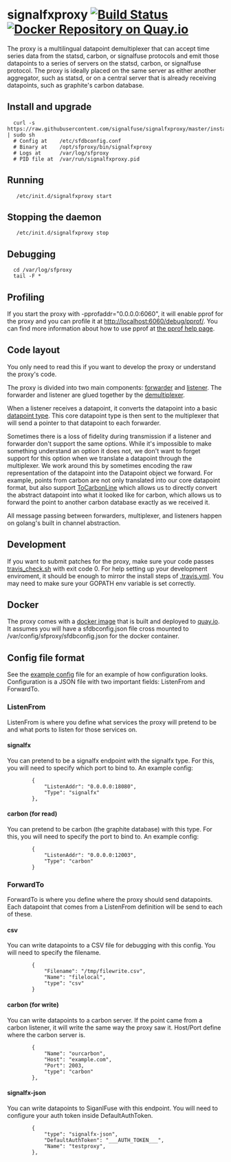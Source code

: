 # signalfxproxy [![Build Status](https://travis-ci.org/signalfuse/signalfxproxy.svg?branch=master)](https://travis-ci.org/signalfuse/signalfxproxy) [![Docker Repository on Quay.io](https://quay.io/repository/signalfuse/signalfxproxy/status "Docker Repository on Quay.io")](https://quay.io/repository/signalfuse/signalfxproxy)

The proxy is a multilingual datapoint demultiplexer that can accept time
series data from the statsd, carbon, or signalfuse protocols and emit
those datapoints to a series of servers on the statsd, carbon, or
signalfuse protocol.  The proxy is ideally placed on the same server as
either another aggregator, such as statsd, or on a central server that
is already receiving datapoints, such as graphite's carbon database.

## Install and upgrade

```
  curl -s https://raw.githubusercontent.com/signalfuse/signalfxproxy/master/install.sh | sudo sh
  # Config at    /etc/sfdbconfig.conf
  # Binary at    /opt/sfproxy/bin/signalfxproxy
  # Logs at      /var/log/sfproxy
  # PID file at  /var/run/signalfxproxy.pid
 ```

## Running

```
   /etc/init.d/signalfxproxy start
 ```

## Stopping the daemon

```
   /etc/init.d/signalfxproxy stop
 ```

## Debugging

```
  cd /var/log/sfproxy
  tail -F *
```

## Profiling

If you start the proxy with -pprofaddr="0.0.0.0:6060", it will enable pprof
for the proxy and you can profile it at
[http://localhost:6060/debug/pprof/](http://localhost:6060/debug/pprof/).  You
can find more information about how to use pprof at
[the pprof help page](http://golang.org/pkg/net/http/pprof/).

## Code layout

You only need to read this if you want to develop the proxy or understand
the proxy's code.

The proxy is divided into two main components: [forwarder](forwarder)
and [listener](listener).  The forwarder and listener are glued together
by the [demultiplexer](forwarder/demultiplexer.go).

When a listener receives a datapoint, it converts the datapoint into a
basic [datapoint type](core/datapoint.go).  This core datapoint type is
then sent to the multiplexer that will send a pointer to that datapoint
to each forwarder.

Sometimes there is a loss of fidelity during transmission if a listener
and forwarder don't support the same options.  While it's impossible
to make something understand an option it does not, we don't want to
forget support for this option when we translate a datapoint through
the multiplexer.  We work around this by sometimes encoding the raw
representation of the datapoint into the Datapoint object we forward.
For example, points from carbon are not only translated into our core
datapoint format, but also support [ToCarbonLine](protocoltypes/carbon.go)
which allows us to directly convert the abstract datapoint into what it
looked like for carbon, which allows us to forward the point to another
carbon database exactly as we received it.

All message passing between forwarders, multiplexer, and listeners
happen on golang's built in channel abstraction.

## Development

If you want to submit patches for the proxy, make sure your code passes
[travis_check.sh](travis_check.sh) with exit code 0.  For help setting
up your development enviroment, it should be enough to mirror the install
steps of [.travis.yml](.travis.yml).  You may need to make sure your GOPATH
env variable is set correctly.

## Docker

The proxy comes with a [docker image](Dockerfile) that is built and deployed
to [quay.io](https://quay.io/repository/signalfuse/signalfxproxy).  It assumes
you will have a sfdbconfig.json file cross mounted to
/var/config/sfproxy/sfdbconfig.json for the docker container.

## Config file format

See the [example config](exampleSfdbproxy.conf) file for an example of how
configuration looks.  Configuration is a JSON file with two important fields:
ListenFrom and ForwardTo.

### ListenFrom

ListenFrom is where you define what services the proxy will pretend to be and
what ports to listen for those services on.

#### signalfx

You can pretend to be a signalfx endpoint with the signalfx type.  For this,
you will need to specify which port to bind to.  An example config:

```
        {
            "ListenAddr": "0.0.0.0:18080",
            "Type": "signalfx"
        },
```

#### carbon (for read)

You can pretend to be carbon (the graphite database) with this type.  For
this, you will need to specify the port to bind to.  An example config:

```
        {
            "ListenAddr": "0.0.0.0:12003",
            "Type": "carbon"
        }
```

### ForwardTo

ForwardTo is where you define where the proxy should send datapoints.  Each datapoint
that comes from a ListenFrom definition will be send to each of these.

#### csv

You can write datapoints to a CSV file for debugging with this config.  You
will need to specify the filename.

```
        {
            "Filename": "/tmp/filewrite.csv",
            "Name": "filelocal",
            "type": "csv"
        }
```

#### carbon (for write)

You can write datapoints to a carbon server.  If the point came from a carbon
listener, it will write the same way the proxy saw it.  Host/Port define where
the carbon server is.

```
        {
            "Name": "ourcarbon",
            "Host": "example.com",
            "Port": 2003,
            "type": "carbon"
        },
```

#### signalfx-json

You can write datapoints to SiganlFuse with this endpoint.  You will need to
configure your auth token inside DefaultAuthToken.

```
        {
            "type": "signalfx-json",
            "DefaultAuthToken": "___AUTH_TOKEN___",
            "Name": "testproxy",
        },
```
